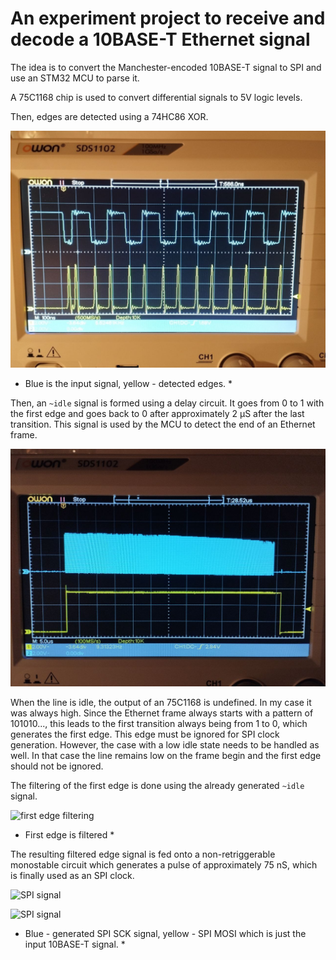 # An experiment project to receive and decode a 10BASE-T Ethernet signal

The idea is to convert the Manchester-encoded 10BASE-T signal to SPI and use an STM32 MCU to parse it.

A 75C1168 chip is used to convert differential signals to 5V logic levels.

Then, edges are detected using a 74HC86 XOR.

![edge detect](/images/edgedetect.jpeg)

* Blue is the input signal, yellow - detected edges. *

Then, an `~idle` signal is formed using a delay circuit. It goes from 0 to 1 with the first edge and goes back to 0 after approximately 2 µS after the last transition. This signal is used by the MCU to detect the end of an Ethernet frame.

![frame detect](/images/framedetect.jpeg)

When the line is idle, the output of an 75C1168 is undefined. In my case it was always high. Since the Ethernet frame always starts with a pattern of 101010..., this leads to the first transition always being from 1 to 0, which generates the first edge. This edge must be ignored for SPI clock generation. However, the case with a low idle state needs to be handled as well. In that case the line remains low on the frame begin and the first edge should not be ignored.

The filtering of the first edge is done using the already generated `~idle` signal.


![first edge filtering](/image/firstfilter.jpeg)

* First edge is filtered *

The resulting filtered edge signal is fed onto a non-retriggerable monostable circuit which generates a pulse of approximately 75 nS, which is finally used as an SPI clock.

![SPI signal](/image/spi1.jpeg)

![SPI signal](/image/spi2.jpeg)

* Blue - generated SPI SCK signal, yellow - SPI MOSI which is just the input 10BASE-T signal. *
